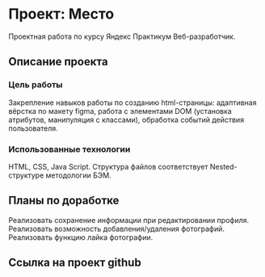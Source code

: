 # Проект: Место
Проектная работа по курсу Яндекс Практикум Веб-разработчик.

## Описание проекта
### Цель работы
Закрепление навыков работы по созданию html-страницы: адаптивная вёрстка по макету figma, работа с элементами DOM (установка атрибутов, манипуляция с классами), обработка событий действия пользователя.
### Использованные технологии
HTML, CSS, Java Script.
Структура файлов соответствует Nested-структуре методологии БЭМ.

## Планы по доработке
Реализовать сохранение информации при редактировании профиля.
Реализовать возможность добавления/удаления фотографий.
Реализовать функцию лайка фотографии.

## Ссылка на проект github


